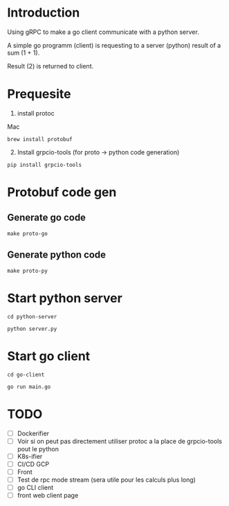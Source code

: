 # Introduction

Using gRPC to make a go client communicate with a python server.

A simple go programm (client) is requesting to a server (python) result of a sum (1 + 1).

Result (2) is returned to client.

# Prequesite

1. install protoc

Mac
```
brew install protobuf
```

2. Install grpcio-tools (for proto -> python code generation)

```
pip install grpcio-tools
```


# Protobuf code gen
## Generate go code

```
make proto-go
```

## Generate python code

```
make proto-py
```

# Start python server

```
cd python-server

python server.py
```

# Start go client

```
cd go-client

go run main.go

```

# TODO

* [ ] Dockerifier
* [ ] Voir si on peut pas directement utiliser protoc a la place de grpcio-tools pout le python
* [ ] K8s-ifier
* [ ] CI/CD GCP
* [ ] Front
* [ ] Test de rpc mode stream (sera utile pour les calculs plus long)
* [ ] go CLI client
* [ ] front web client page
